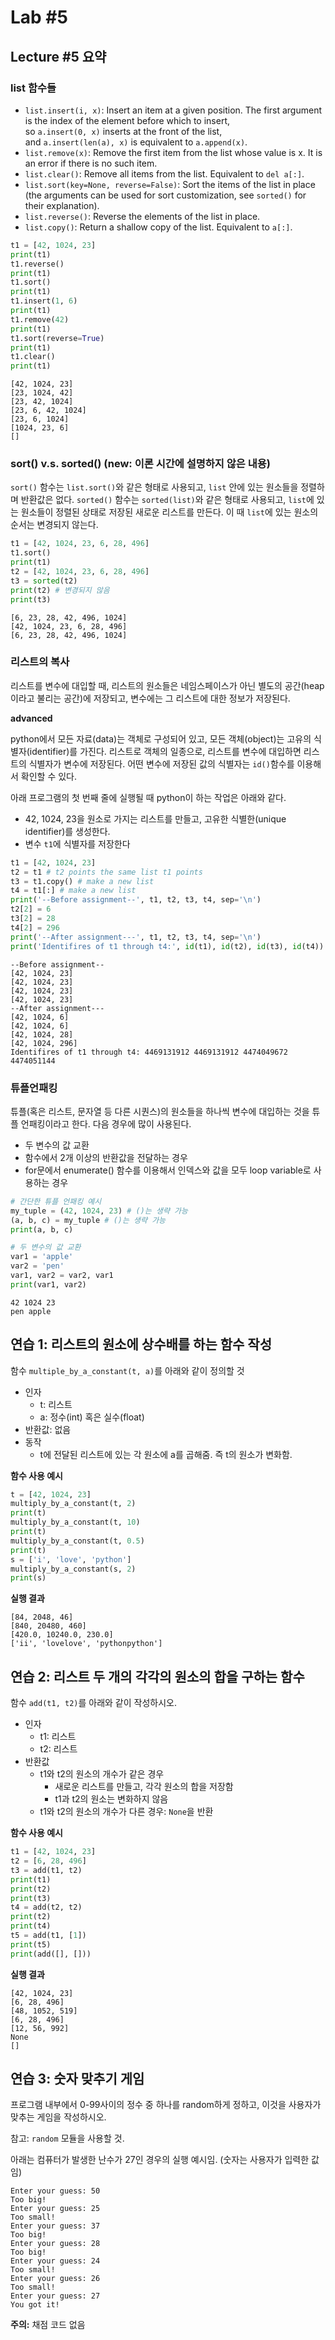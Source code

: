 
# Lab #5

## Lecture #5 요약

### list 함수들

- `list.insert(i, x)`: Insert an item at a given position. The first argument is the index of the element before which to insert, so `a.insert(0, x)` inserts at the front of the list, and `a.insert(len(a), x)` is equivalent to `a.append(x)`.
- `list.remove(x)`: Remove the first item from the list whose value is x. It is an error if there is no such item.
- `list.clear()`: Remove all items from the list. Equivalent to `del a[:]`.
- `list.sort(key=None, reverse=False)`: Sort the items of the list in place (the arguments can be used for sort customization, see `sorted()` for their explanation).
- `list.reverse()`: Reverse the elements of the list in place.
- `list.copy()`: Return a shallow copy of the list. Equivalent to `a[:]`.

```python
t1 = [42, 1024, 23]
print(t1)
t1.reverse()
print(t1)
t1.sort()
print(t1)
t1.insert(1, 6)
print(t1)
t1.remove(42)
print(t1)
t1.sort(reverse=True)
print(t1)
t1.clear()
print(t1)
```
```
[42, 1024, 23]
[23, 1024, 42]
[23, 42, 1024]
[23, 6, 42, 1024]
[23, 6, 1024]
[1024, 23, 6]
[]
```

### sort() v.s. sorted() (**new: 이론 시간에 설명하지 않은 내용**)

`sort()` 함수는 `list.sort()`와 같은 형태로 사용되고, `list` 안에 있는 원소들을 정렬하며 반환값은 없다.
`sorted()` 함수는 `sorted(list)`와 같은 형태로 사용되고, `list`에 있는 원소들이 정렬된 상태로 저장된 새로운 리스트를 만든다. 이 때 `list`에 있는 원소의 순서는 변경되지 않는다.


```python
t1 = [42, 1024, 23, 6, 28, 496]
t1.sort()
print(t1)
t2 = [42, 1024, 23, 6, 28, 496]
t3 = sorted(t2)
print(t2) # 변경되지 않음
print(t3)
```
```
[6, 23, 28, 42, 496, 1024]
[42, 1024, 23, 6, 28, 496]
[6, 23, 28, 42, 496, 1024]
```

### 리스트의 복사

리스트를 변수에 대입할 때, 리스트의 원소들은 네임스페이스가 아닌 별도의 공간(heap이라고 불리는 공간)에 저장되고, 변수에는 그 리스트에 대한 정보가 저장된다.

**advanced**

python에서 모든 자료(data)는 객체로 구성되어 있고, 모든 객체(object)는 고유의 식별자(identifier)를 가진다. 리스트로 객체의 일종으로, 리스트를 변수에 대입하면 리스트의 식별자가 변수에 저장된다. 어떤 변수에 저장된 값의 식별자는 `id()`함수를 이용해서 확인할 수 있다.

아래 프로그램의 첫 번째 줄에 실행될 때 python이 하는 작업은 아래와 같다.
- 42, 1024, 23을 원소로 가지는 리스트를 만들고, 고유한 식별한(unique identifier)를 생성한다.
- 변수 `t1`에 식별자를 저장한다


```python
t1 = [42, 1024, 23]
t2 = t1 # t2 points the same list t1 points
t3 = t1.copy() # make a new list
t4 = t1[:] # make a new list
print('--Before assignment--', t1, t2, t3, t4, sep='\n')
t2[2] = 6
t3[2] = 28
t4[2] = 296
print('--After assignment---', t1, t2, t3, t4, sep='\n')
print('Identifires of t1 through t4:', id(t1), id(t2), id(t3), id(t4))
```
```
--Before assignment--
[42, 1024, 23]
[42, 1024, 23]
[42, 1024, 23]
[42, 1024, 23]
--After assignment---
[42, 1024, 6]
[42, 1024, 6]
[42, 1024, 28]
[42, 1024, 296]
Identifires of t1 through t4: 4469131912 4469131912 4474049672 4474051144
```

### 튜플언패킹

튜플(혹은 리스트, 문자열 등 다른 시퀀스)의 원소들을 하나씩 변수에 대입하는 것을 튜플 언패킹이라고 한다. 다음 경우에 많이 사용된다.
- 두 변수의 값 교환
- 함수에서 2개 이상의 반환값을 전달하는 경우
- for문에서 enumerate() 함수를 이용해서 인덱스와 값을 모두 loop variable로 사용하는 경우


```python
# 간단한 튜플 언패킹 예시
my_tuple = (42, 1024, 23) # ()는 생략 가능
(a, b, c) = my_tuple # ()는 생략 가능
print(a, b, c)

# 두 변수의 값 교환
var1 = 'apple'
var2 = 'pen'
var1, var2 = var2, var1
print(var1, var2)
```
```
42 1024 23
pen apple
```

## 연습 1: 리스트의 원소에 상수배를 하는 함수 작성

함수 `multiple_by_a_constant(t, a)`를 아래와 같이 정의할 것

* 인자
  - t: 리스트
  - a: 정수(int) 혹은 실수(float)
* 반환값: 없음
* 동작
  - t에 전달된 리스트에 있는 각 원소에 a를 곱해줌. 즉 t의 원소가 변화함.

**함수 사용 예시**
```python
t = [42, 1024, 23]
multiply_by_a_constant(t, 2)
print(t)
multiply_by_a_constant(t, 10)
print(t)
multiply_by_a_constant(t, 0.5)
print(t)
s = ['i', 'love', 'python']
multiply_by_a_constant(s, 2)
print(s)
```

**실행 결과**
```
[84, 2048, 46]
[840, 20480, 460]
[420.0, 10240.0, 230.0]
['ii', 'lovelove', 'pythonpython']
```

## 연습 2: 리스트 두 개의 각각의 원소의 합을 구하는 함수

함수 `add(t1, t2)`를 아래와 같이 작성하시오.

* 인자
  - t1: 리스트
  - t2: 리스트
* 반환값
  - t1와 t2의 원소의 개수가 같은 경우
    - 새로운 리스트를 만들고, 각각 원소의 합을 저장함
    - t1과 t2의 원소는 변화하지 않음
  - t1와 t2의 원소의 개수가 다른 경우: `None`을 반환

**함수 사용 예시**
```python
t1 = [42, 1024, 23]
t2 = [6, 28, 496]
t3 = add(t1, t2)
print(t1)
print(t2)
print(t3)
t4 = add(t2, t2)
print(t2)
print(t4)
t5 = add(t1, [1])
print(t5)
print(add([], []))
```

**실행 결과**
```
[42, 1024, 23]
[6, 28, 496]
[48, 1052, 519]
[6, 28, 496]
[12, 56, 992]
None
[]
```

## 연습 3: 숫자 맞추기 게임

프로그램 내부에서 0-99사이의 정수 중 하나를 random하게 정하고, 이것을 사용자가 맞추는 게임을 작성하시오.

참고: `random` 모듈을 사용할 것.

아래는 컴퓨터가 발생한 난수가 27인 경우의 실행 예시임. (숫자는 사용자가 입력한 값임)
```
Enter your guess: 50
Too big!
Enter your guess: 25
Too small!
Enter your guess: 37
Too big!
Enter your guess: 28
Too big!
Enter your guess: 24
Too small!
Enter your guess: 26
Too small!
Enter your guess: 27
You got it!
```

**주의:** 채점 코드 없음
